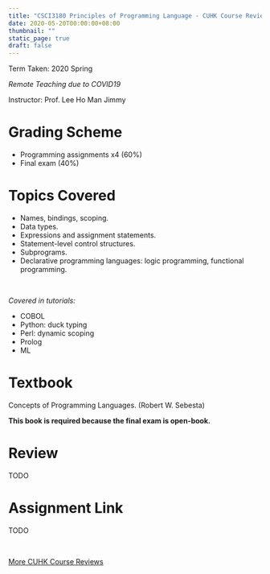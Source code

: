 ```yaml
---
title: "CSCI3180 Principles of Programming Language - CUHK Course Review"
date: 2020-05-20T00:00:00+08:00
thumbnail: ""
static_page: true
draft: false
---
```


Term Taken: 2020 Spring

*Remote Teaching due to COVID19*

Instructor: Prof. Lee Ho Man Jimmy

# Grading Scheme
* Programming assignments x4 (60%)
* Final exam (40%)

# Topics Covered
* Names, bindings, scoping.
* Data types.
* Expressions and assignment statements.
* Statement-level control structures.
* Subprograms.
* Declarative programming languages: logic programming, functional programming.

<br />

*Covered in tutorials:*
* COBOL
* Python: duck typing
* Perl: dynamic scoping
* Prolog
* ML

# Textbook
Concepts of Programming Languages. (Robert W. Sebesta)

**This book is required because the final exam is open-book.**

# Review
TODO

# Assignment Link
TODO

<br />

[More CUHK Course Reviews](/course-review)